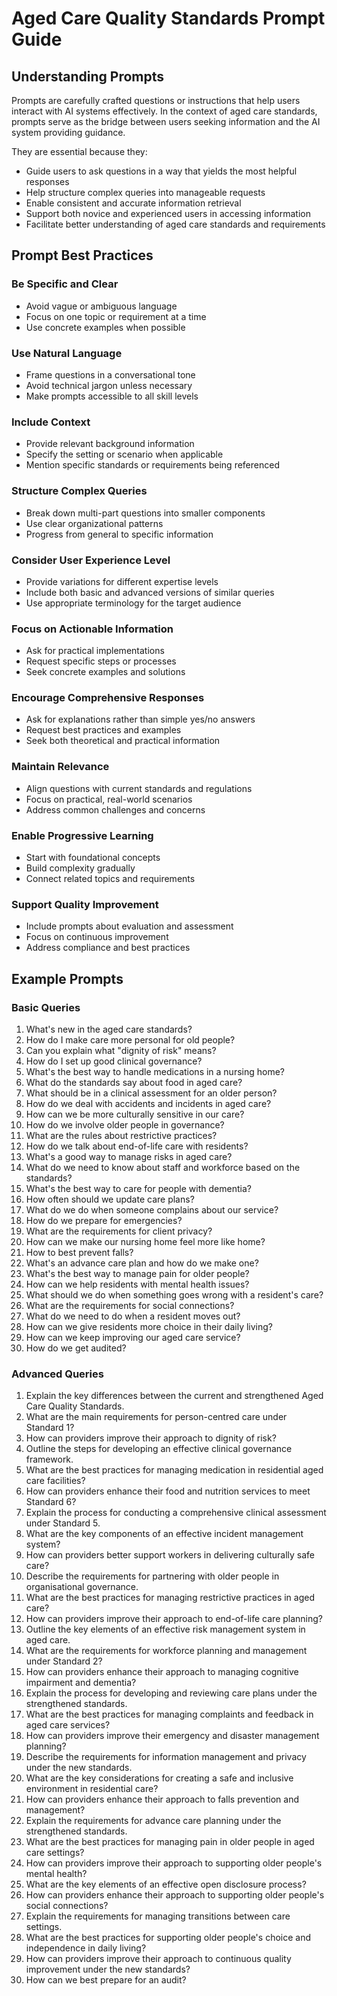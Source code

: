 # Aged Care Quality Standards Prompt Guide

## Understanding Prompts

Prompts are carefully crafted questions or instructions that help users interact with AI systems effectively. In the context of aged care standards, prompts serve as the bridge between users seeking information and the AI system providing guidance.

They are essential because they:
- Guide users to ask questions in a way that yields the most helpful responses
- Help structure complex queries into manageable requests
- Enable consistent and accurate information retrieval
- Support both novice and experienced users in accessing information
- Facilitate better understanding of aged care standards and requirements

## Prompt Best Practices

### Be Specific and Clear
- Avoid vague or ambiguous language
- Focus on one topic or requirement at a time
- Use concrete examples when possible

### Use Natural Language
- Frame questions in a conversational tone
- Avoid technical jargon unless necessary
- Make prompts accessible to all skill levels

### Include Context
- Provide relevant background information
- Specify the setting or scenario when applicable
- Mention specific standards or requirements being referenced

### Structure Complex Queries
- Break down multi-part questions into smaller components
- Use clear organizational patterns
- Progress from general to specific information

### Consider User Experience Level
- Provide variations for different expertise levels
- Include both basic and advanced versions of similar queries
- Use appropriate terminology for the target audience

### Focus on Actionable Information
- Ask for practical implementations
- Request specific steps or processes
- Seek concrete examples and solutions

### Encourage Comprehensive Responses
- Ask for explanations rather than simple yes/no answers
- Request best practices and examples
- Seek both theoretical and practical information

### Maintain Relevance
- Align questions with current standards and regulations
- Focus on practical, real-world scenarios
- Address common challenges and concerns

### Enable Progressive Learning
- Start with foundational concepts
- Build complexity gradually
- Connect related topics and requirements

### Support Quality Improvement
- Include prompts about evaluation and assessment
- Focus on continuous improvement
- Address compliance and best practices

## Example Prompts

### Basic Queries
1. What's new in the aged care standards?
2. How do I make care more personal for old people?
3. Can you explain what "dignity of risk" means?
4. How do I set up good clinical governance?
5. What's the best way to handle medications in a nursing home?
6. What do the standards say about food in aged care?
7. What should be in a clinical assessment for an older person?
8. How do we deal with accidents and incidents in aged care?
9. How can we be more culturally sensitive in our care?
10. How do we involve older people in governance?
11. What are the rules about restrictive practices?
12. How do we talk about end-of-life care with residents?
13. What's a good way to manage risks in aged care?
14. What do we need to know about staff and workforce based on the standards?
15. What's the best way to care for people with dementia?
16. How often should we update care plans?
17. What do we do when someone complains about our service?
18. How do we prepare for emergencies?
19. What are the requirements for client privacy?
20. How can we make our nursing home feel more like home?
21. How to best prevent falls?
22. What's an advance care plan and how do we make one?
23. What's the best way to manage pain for older people?
24. How can we help residents with mental health issues?
25. What should we do when something goes wrong with a resident's care?
26. What are the requirements for social connections?
27. What do we need to do when a resident moves out?
28. How can we give residents more choice in their daily living?
29. How can we keep improving our aged care service?
30. How do we get audited?

### Advanced Queries
1. Explain the key differences between the current and strengthened Aged Care Quality Standards.
2. What are the main requirements for person-centred care under Standard 1?
3. How can providers improve their approach to dignity of risk?
4. Outline the steps for developing an effective clinical governance framework.
5. What are the best practices for managing medication in residential aged care facilities?
6. How can providers enhance their food and nutrition services to meet Standard 6?
7. Explain the process for conducting a comprehensive clinical assessment under Standard 5.
8. What are the key components of an effective incident management system?
9. How can providers better support workers in delivering culturally safe care?
10. Describe the requirements for partnering with older people in organisational governance.
11. What are the best practices for managing restrictive practices in aged care?
12. How can providers improve their approach to end-of-life care planning?
13. Outline the key elements of an effective risk management system in aged care.
14. What are the requirements for workforce planning and management under Standard 2?
15. How can providers enhance their approach to managing cognitive impairment and dementia?
16. Explain the process for developing and reviewing care plans under the strengthened standards.
17. What are the best practices for managing complaints and feedback in aged care services?
18. How can providers improve their emergency and disaster management planning?
19. Describe the requirements for information management and privacy under the new standards.
20. What are the key considerations for creating a safe and inclusive environment in residential care?
21. How can providers enhance their approach to falls prevention and management?
22. Explain the requirements for advance care planning under the strengthened standards.
23. What are the best practices for managing pain in older people in aged care settings?
24. How can providers improve their approach to supporting older people's mental health?
25. What are the key elements of an effective open disclosure process?
26. How can providers enhance their approach to supporting older people's social connections?
27. Explain the requirements for managing transitions between care settings.
28. What are the best practices for supporting older people's choice and independence in daily living?
29. How can providers improve their approach to continuous quality improvement under the new standards?
30. How can we best prepare for an audit?